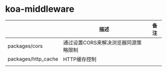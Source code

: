 # koa-middleware

|                     | 描述                                 | 备注 |
| ------------------- | ------------------------------------ | ---- |
| packages/cors       | 通过设置CORS来解决浏览器同源策略限制 |      |
| packages/http_cache | HTTP缓存控制                         |      |
|                     |                                      |      |


